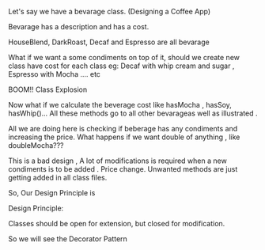 Let's say we have a bevarage class. (Designing a Coffee App)


Bevarage has a description and has a cost.

HouseBlend, DarkRoast, Decaf and Espresso are all bevarage

 What if we want a some condiments on top of it,
 should we create new class have cost for each class eg: Decaf with whip cream and sugar , Espresso with Mocha .... etc

 BOOM!! Class Explosion


 Now what if we calculate the beverage cost  like hasMocha , hasSoy, hasWhip()...
 All these methods go to all other bevarageas well as illustrated .

All we are doing here is  checking if beberage has any condiments and increasing the price.
What happens if we want double of anything , like doubleMocha???

This is a bad design , A lot of modifications is required when a new condiments is to be added .
Price change.
Unwanted methods are just getting added in all class files.


So, Our Design Principle is

Design Principle:

Classes should be open
for extension, but closed for
modification.

So we will see the Decorator Pattern